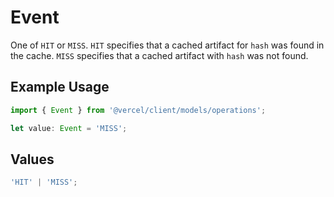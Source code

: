 # Event

One of `HIT` or `MISS`. `HIT` specifies that a cached artifact for `hash` was found in the cache. `MISS` specifies that a cached artifact with `hash` was not found.

## Example Usage

```typescript
import { Event } from '@vercel/client/models/operations';

let value: Event = 'MISS';
```

## Values

```typescript
'HIT' | 'MISS';
```
